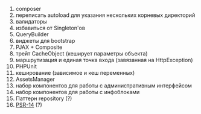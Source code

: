 1. composer
2. переписать autoload для указания нескольких корневых директорий
1. валидаторы
2. избавиться от Singleton'ов
1. QueryBuilder
1. виджеты для bootstrap
1. PJAX + Composite
2. трейт CacheObject (кеширует параметры объекта)
1. маршрутизация и единая точка входа (завязанная на HttpException)
1. PHPUnit
1. кеширование (зависимое и кеш переменных)
1. AssetsManager
1. набор компонентов для работы с административным интерфейсом
1. набор компонентов для работы с инфоблоками
1. Паттерн repository (?)
1. [PSR-14](https://github.com/php-fig/fig-standards/blob/master/proposed/event-manager.md) (?)
